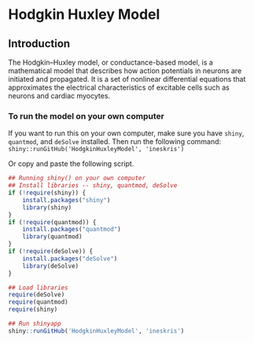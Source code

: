 Hodgkin Huxley Model
===============

## Introduction



The Hodgkin–Huxley model, or conductance-based model, is a mathematical model that describes how action potentials in neurons are initiated and propagated. It is a set of nonlinear differential equations that approximates the electrical characteristics of excitable cells such as neurons and cardiac myocytes.




### To run the model on your own computer

If you want to run this on your own computer, make sure you have `shiny`, `quantmod`, and `deSolve` installed. Then run the following command: `shiny::runGitHub('HodgkinHuxleyModel', 'ineskris')`

Or copy and paste the following script.

```r
## Running shiny() on your own computer
## Install libraries -- shiny, quantmod, deSolve
if (!require(shiny)) {
    install.packages("shiny")
    library(shiny)
}
if (!require(quantmod)) {
    install.packages("quantmod")
    library(quantmod)
} 
if (!require(deSolve)) {
    install.packages("deSolve")
    library(deSolve)
} 

## Load libraries
require(deSolve)
require(quantmod)
require(shiny)

## Run shinyapp
shiny::runGitHub('HodgkinHuxleyModel', 'ineskris')
```
